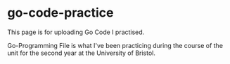 # go-code-practice
This page is for uploading Go Code I practised.

Go-Programming File is what I've been practicing during the course of the unit for the second year at the University of Bristol.
